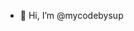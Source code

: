 - 👋 Hi, I’m @mycodebysup

<!---
mycodebysup/mycodebysup is a ✨ special ✨ repository because its `README.md` (this file) appears on your GitHub profile.
You can click the Preview link to take a look at your changes.
--->
